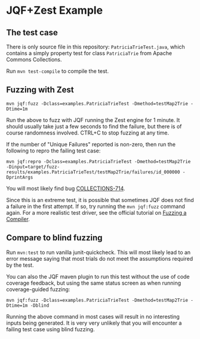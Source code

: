 # JQF+Zest Example

## The test case

There is only source file in this repository: `PatriciaTrieTest.java`, which contains a simply property test for class `PatriciaTrie` from Apache Commons Collections.

Run `mvn test-compile` to compile the test.

## Fuzzing with Zest

```
mvn jqf:fuzz -Dclass=examples.PatriciaTrieTest -Dmethod=testMap2Trie -Dtime=1m
```

Run the above to fuzz with JQF running the Zest engine for 1 minute. It should usually take just a few seconds to find the failure, but there is of course randomness involved. CTRL+C to stop fuzzing at any time.

If the number of "Unique Failures" reported is non-zero, then run the following to repro the failing test case:

```
mvn jqf:repro -Dclass=examples.PatriciaTrieTest -Dmethod=testMap2Trie -Dinput=target/fuzz-results/examples.PatriciaTrieTest/testMap2Trie/failures/id_000000 -DprintArgs
```

You will most likely find bug [COLLECTIONS-714](https://issues.apache.org/jira/browse/COLLECTIONS-714). 

Since this is an extreme test, it is possible that sometimes JQF does not find a failure in the first attempt. If so, try running the `mvn jqf:fuzz` command again. For a more realistic test driver, see the official tutorial on [Fuzzing a Compiler](https://github.com/rohanpadhye/jqf/wiki/Fuzzing-a-Compiler).

## Compare to blind fuzzing

Run `mvn:test` to run vanilla junit-quickcheck. This will most likely lead to an error message saying that most trials do not meet the assumptions required by the test. 

You can also the JQF maven plugin to run this test without the use of code coverage feedback, but using the same status screen as when running coverage-guided fuzzing:
```
mvn jqf:fuzz -Dclass=examples.PatriciaTrieTest -Dmethod=testMap2Trie -Dtime=1m -Dblind
```

Running the above command in most cases will result in no interesting inputs being generated. It is very very unlikely that you will encounter a failing test case using blind fuzzing.




